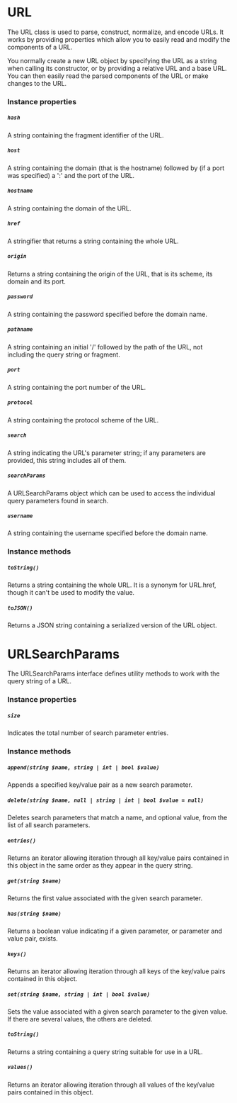 # URL

The URL class is used to parse, construct, normalize, and encode URLs. It works by providing properties which allow you to easily read and modify the components of a URL.

You normally create a new URL object by specifying the URL as a string when calling its constructor, or by providing a relative URL and a base URL. You can then easily read the parsed components of the URL or make changes to the URL.

### Instance properties

##### `hash`

A string containing the fragment identifier of the URL.

##### `host`

A string containing the domain (that is the hostname) followed by (if a port was specified) a ':' and the port of the URL.

##### `hostname`

A string containing the domain of the URL.

##### `href`

A stringifier that returns a string containing the whole URL.

##### `origin`

Returns a string containing the origin of the URL, that is its scheme, its domain and its port.

##### `password`

A string containing the password specified before the domain name.

##### `pathname`

A string containing an initial '/' followed by the path of the URL, not including the query string or fragment.

##### `port`

A string containing the port number of the URL.

##### `protocol`

A string containing the protocol scheme of the URL.

##### `search`

A string indicating the URL's parameter string; if any parameters are provided, this string includes all of them.

##### `searchParams`

A URLSearchParams object which can be used to access the individual query parameters found in search.

##### `username`

A string containing the username specified before the domain name.

### Instance methods

##### `toString()`

Returns a string containing the whole URL. It is a synonym for URL.href, though it can't be used to modify the value.

##### `toJSON()`

Returns a JSON string containing a serialized version of the URL object.

# URLSearchParams

The URLSearchParams interface defines utility methods to work with the query string of a URL.

### Instance properties

##### `size`

Indicates the total number of search parameter entries.

### Instance methods

##### `append(string $name, string | int | bool $value)`

Appends a specified key/value pair as a new search parameter.

##### `delete(string $name, null | string | int | bool $value = null)`

Deletes search parameters that match a name, and optional value, from the list of all search parameters.

##### `entries()`

Returns an iterator allowing iteration through all key/value pairs contained in this object in the same order as they appear in the query string.

##### `get(string $name)`

Returns the first value associated with the given search parameter.

<!-- ##### `getAll()`

Returns all the values associated with a given search parameter. -->

##### `has(string $name)`

Returns a boolean value indicating if a given parameter, or parameter and value pair, exists.

##### `keys()`

Returns an iterator allowing iteration through all keys of the key/value pairs contained in this object.

##### `set(string $name, string | int | bool $value)`

Sets the value associated with a given search parameter to the given value. If there are several values, the others are deleted.

##### `toString()`

Returns a string containing a query string suitable for use in a URL.

##### `values()`

Returns an iterator allowing iteration through all values of the key/value pairs contained in this object.
